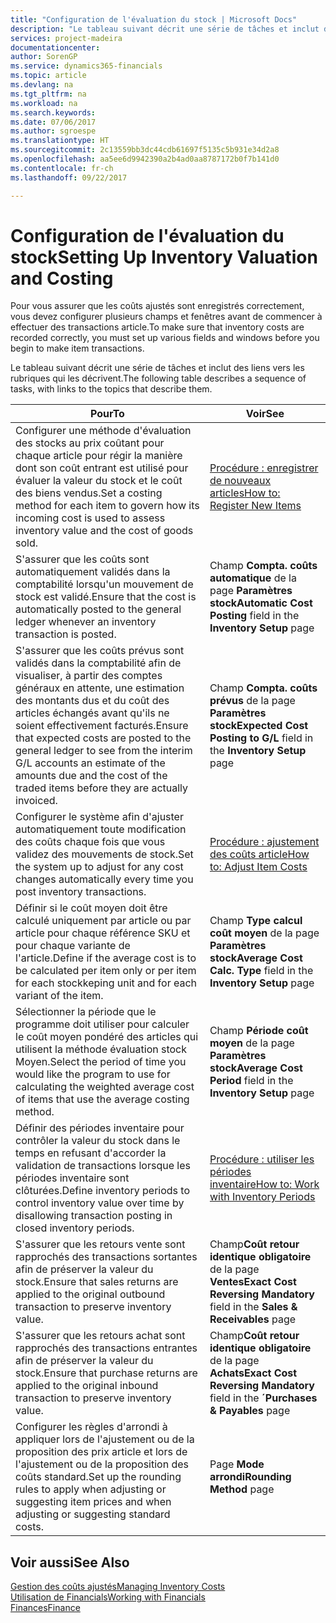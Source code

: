 ```yaml
---
title: "Configuration de l'évaluation du stock | Microsoft Docs"
description: "Le tableau suivant décrit une série de tâches et inclut des liens vers les rubriques qui les décrivent."
services: project-madeira
documentationcenter: 
author: SorenGP
ms.service: dynamics365-financials
ms.topic: article
ms.devlang: na
ms.tgt_pltfrm: na
ms.workload: na
ms.search.keywords: 
ms.date: 07/06/2017
ms.author: sgroespe
ms.translationtype: HT
ms.sourcegitcommit: 2c13559bb3dc44cdb61697f5135c5b931e34d2a8
ms.openlocfilehash: aa5ee6d9942390a2b4ad0aa8787172b0f7b141d0
ms.contentlocale: fr-ch
ms.lasthandoff: 09/22/2017

---
```

# <a name="setting-up-inventory-valuation-and-costing"></a><span data-ttu-id="417a8-103">Configuration de l'évaluation du stock</span><span class="sxs-lookup"><span data-stu-id="417a8-103">Setting Up Inventory Valuation and Costing</span></span>
<span data-ttu-id="417a8-104">Pour vous assurer que les coûts ajustés sont enregistrés correctement, vous devez configurer plusieurs champs et fenêtres avant de commencer à effectuer des transactions article.</span><span class="sxs-lookup"><span data-stu-id="417a8-104">To make sure that inventory costs are recorded correctly, you must set up various fields and windows before you begin to make item transactions.</span></span>

<span data-ttu-id="417a8-105">Le tableau suivant décrit une série de tâches et inclut des liens vers les rubriques qui les décrivent.</span><span class="sxs-lookup"><span data-stu-id="417a8-105">The following table describes a sequence of tasks, with links to the topics that describe them.</span></span>

|<span data-ttu-id="417a8-106">**Pour**</span><span class="sxs-lookup"><span data-stu-id="417a8-106">**To**</span></span>|<span data-ttu-id="417a8-107">**Voir**</span><span class="sxs-lookup"><span data-stu-id="417a8-107">**See**</span></span>|  
|------------|-------------|  
|<span data-ttu-id="417a8-108">Configurer une méthode d'évaluation des stocks au prix coûtant pour chaque article pour régir la manière dont son coût entrant est utilisé pour évaluer la valeur du stock et le coût des biens vendus.</span><span class="sxs-lookup"><span data-stu-id="417a8-108">Set a costing method for each item to govern how its incoming cost is used to assess inventory value and the cost of goods sold.</span></span>|[<span data-ttu-id="417a8-109">Procédure : enregistrer de nouveaux articles</span><span class="sxs-lookup"><span data-stu-id="417a8-109">How to: Register New Items</span></span>](inventory-how-register-new-items.md)|  
|<span data-ttu-id="417a8-110">S'assurer que les coûts sont automatiquement validés dans la comptabilité lorsqu'un mouvement de stock est validé.</span><span class="sxs-lookup"><span data-stu-id="417a8-110">Ensure that the cost is automatically posted to the general ledger whenever an inventory transaction is posted.</span></span>|<span data-ttu-id="417a8-111">Champ **Compta. coûts automatique** de la page **Paramètres stock**</span><span class="sxs-lookup"><span data-stu-id="417a8-111">**Automatic Cost Posting** field in the **Inventory Setup** page</span></span>|  
|<span data-ttu-id="417a8-112">S'assurer que les coûts prévus sont validés dans la comptabilité afin de visualiser, à partir des comptes généraux en attente, une estimation des montants dus et du coût des articles échangés avant qu'ils ne soient effectivement facturés.</span><span class="sxs-lookup"><span data-stu-id="417a8-112">Ensure that expected costs are posted to the general ledger to see from the interim G/L accounts an estimate of the amounts due and the cost of the traded items before they are actually invoiced.</span></span>|<span data-ttu-id="417a8-113">Champ **Compta. coûts prévus** de la page **Paramètres stock**</span><span class="sxs-lookup"><span data-stu-id="417a8-113">**Expected Cost Posting to G/L** field in the **Inventory Setup** page</span></span>|  
|<span data-ttu-id="417a8-114">Configurer le système afin d'ajuster automatiquement toute modification des coûts chaque fois que vous validez des mouvements de stock.</span><span class="sxs-lookup"><span data-stu-id="417a8-114">Set the system up to adjust for any cost changes automatically every time you post inventory transactions.</span></span>|[<span data-ttu-id="417a8-115">Procédure : ajustement des coûts article</span><span class="sxs-lookup"><span data-stu-id="417a8-115">How to: Adjust Item Costs</span></span>](inventory-how-adjust-item-costs.md)|  
|<span data-ttu-id="417a8-116">Définir si le coût moyen doit être calculé uniquement par article ou par article pour chaque référence SKU et pour chaque variante de l'article.</span><span class="sxs-lookup"><span data-stu-id="417a8-116">Define if the average cost is to be calculated per item only or per item for each stockkeping unit and for each variant of the item.</span></span>|<span data-ttu-id="417a8-117">Champ **Type calcul coût moyen** de la page **Paramètres stock**</span><span class="sxs-lookup"><span data-stu-id="417a8-117">**Average Cost Calc. Type** field in the **Inventory Setup** page</span></span>|  
|<span data-ttu-id="417a8-118">Sélectionner la période que le programme doit utiliser pour calculer le coût moyen pondéré des articles qui utilisent la méthode évaluation stock Moyen.</span><span class="sxs-lookup"><span data-stu-id="417a8-118">Select the period of time you would like the program to use for calculating the weighted average cost of items that use the average costing method.</span></span>|<span data-ttu-id="417a8-119">Champ **Période coût moyen** de la page **Paramètres stock**</span><span class="sxs-lookup"><span data-stu-id="417a8-119">**Average Cost Period** field in the **Inventory Setup** page</span></span>|  
|<span data-ttu-id="417a8-120">Définir des périodes inventaire pour contrôler la valeur du stock dans le temps en refusant d'accorder la validation de transactions lorsque les périodes inventaire sont clôturées.</span><span class="sxs-lookup"><span data-stu-id="417a8-120">Define inventory periods to control inventory value over time by disallowing transaction posting in closed inventory periods.</span></span>|[<span data-ttu-id="417a8-121">Procédure : utiliser les périodes inventaire</span><span class="sxs-lookup"><span data-stu-id="417a8-121">How to: Work with Inventory Periods</span></span>](finance-how-to-work-with-inventory-periods.md)|  
|<span data-ttu-id="417a8-122">S'assurer que les retours vente sont rapprochés des transactions sortantes afin de préserver la valeur du stock.</span><span class="sxs-lookup"><span data-stu-id="417a8-122">Ensure that sales returns are applied to the original outbound transaction to preserve inventory value.</span></span>|<span data-ttu-id="417a8-123">Champ**Coût retour identique obligatoire** de la page **Ventes**</span><span class="sxs-lookup"><span data-stu-id="417a8-123">**Exact Cost Reversing Mandatory** field in the **Sales & Receivables** page</span></span>|  
|<span data-ttu-id="417a8-124">S'assurer que les retours achat sont rapprochés des transactions entrantes afin de préserver la valeur du stock.</span><span class="sxs-lookup"><span data-stu-id="417a8-124">Ensure that purchase returns are applied to the original inbound transaction to preserve inventory value.</span></span>|<span data-ttu-id="417a8-125">Champ**Coût retour identique obligatoire** de la page **Achats**</span><span class="sxs-lookup"><span data-stu-id="417a8-125">**Exact Cost Reversing Mandatory** field in the **´Purchases & Payables** page</span></span>|
|<span data-ttu-id="417a8-126">Configurer les règles d'arrondi à appliquer lors de l'ajustement ou de la proposition des prix article et lors de l'ajustement ou de la proposition des coûts standard.</span><span class="sxs-lookup"><span data-stu-id="417a8-126">Set up the rounding rules to apply when adjusting or suggesting item prices and when adjusting or suggesting standard costs.</span></span>|<span data-ttu-id="417a8-127">Page **Mode arrondi**</span><span class="sxs-lookup"><span data-stu-id="417a8-127">**Rounding Method** page</span></span>|  

## <a name="see-also"></a><span data-ttu-id="417a8-128">Voir aussi</span><span class="sxs-lookup"><span data-stu-id="417a8-128">See Also</span></span>  
[<span data-ttu-id="417a8-129">Gestion des coûts ajustés</span><span class="sxs-lookup"><span data-stu-id="417a8-129">Managing Inventory Costs</span></span>](finance-manage-inventory-costs.md)  
[<span data-ttu-id="417a8-130">Utilisation de Financials</span><span class="sxs-lookup"><span data-stu-id="417a8-130">Working with Financials</span></span>](ui-work-product.md)  
[<span data-ttu-id="417a8-131">Finances</span><span class="sxs-lookup"><span data-stu-id="417a8-131">Finance</span></span>](finance.md)  

